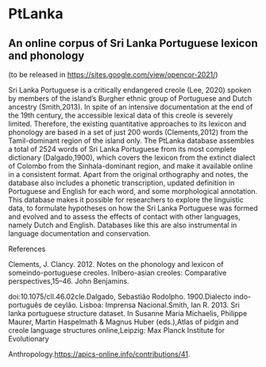 # PtLanka
## An online corpus of Sri Lanka Portuguese lexicon and phonology
(to be released in https://sites.google.com/view/opencor-2021/)

Sri Lanka Portuguese is a critically endangered creole (Lee, 2020) spoken by members of the island’s Burgher ethnic group of Portuguese and Dutch ancestry (Smith,2013). In spite of an intensive documentation at the end of the 19th century, the accessible lexical data of this creole is severely limited. Therefore, the existing quantitative approaches to its lexicon and phonology are based in a set of just 200 words (Clements,2012) from the Tamil-dominant region of the island only. The PtLanka database assembles a total of 2524 words of Sri Lanka Portuguese from its most complete dictionary (Dalgado,1900), which covers the lexicon from the extinct dialect of Colombo from the Sinhala-dominant region, and make it available online in a consistent format. Apart from the original orthography and notes, the database also includes a phonetic transcription, updated definition in Portuguese and English for each word, and some morphological annotation. This database makes it possible for researchers to explore the linguistic data, to formulate hypotheses on how the Sri Lanka Portuguese was formed and evolved and to assess the effects of contact with other languages, namely Dutch and English. Databases like this are  also instrumental in language documentation and conservation.

References

Clements, J. Clancy. 2012. Notes on the phonology and lexicon of someindo-portuguese creoles. InIbero-asian creoles: Comparative perspectives,15–46. John Benjamins. 


doi:10.1075/cll.46.02cle.Dalgado, Sebastião Rodolpho. 1900.Dialecto indo-português de ceylão. Lisboa: Imprensa Nacional.Smith, Ian R. 2013.  Sri lanka portuguese structure dataset.  In Susanne Maria Michaelis, Philippe Maurer, Martin Haspelmath & Magnus Huber (eds.),Atlas of pidgin and creole language structures online,Leipzig: Max Planck Institute for Evolutionary 


Anthropology.https://apics-online.info/contributions/41.
